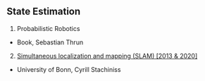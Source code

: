 ## State Estimation
1. Probabilistic Robotics
  - Book, Sebastian Thrun
2. [Simultaneous localization and mapping (SLAM) [2013 & 2020]](./SLAM.md)
  - University of Bonn, Cyrill Stachiniss
